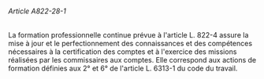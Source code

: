 ###### Article A822-28-1

La formation professionnelle continue prévue à l'article L. 822-4 assure la mise à jour et le perfectionnement des connaissances et des compétences nécessaires à la certification des comptes et à l'exercice des missions réalisées par les commissaires aux comptes. Elle correspond aux actions de formation définies aux 2° et 6° de l'article L. 6313-1 du code du travail.

